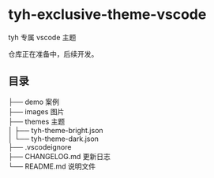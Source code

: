 # tyh-exclusive-theme-vscode

tyh 专属 vscode 主题

仓库正在准备中，后续开发。

## 目录

├── demo 案例<br />
├── images 图片<br />
├── themes 主题<br />
│ ├── tyh-theme-bright.json<br />
│ └── tyh-theme-dark.json<br />
├── .vscodeignore<br />
├── CHANGELOG.md 更新日志<br />
└── README.md 说明文件<br />
